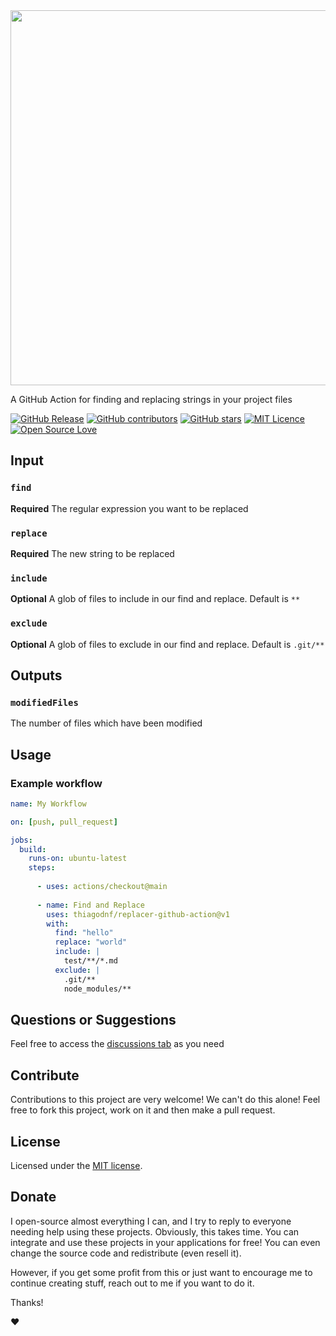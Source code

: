 <img src="https://github.com/thiagodnf/replacer-github-action/assets/114015/a8be14ad-7bfb-4db3-9a41-ecce82500178" width="600"/>

A GitHub Action for finding and replacing strings in your project files

[![GitHub Release](https://img.shields.io/github/release/thiagodnf/replacer-action.svg)](https://github.com/thiagodnf/replacer-action/releases/latest)
[![GitHub contributors](https://img.shields.io/github/contributors/thiagodnf/replacer-action.svg)](https://github.com/thiagodnf/replacer-action/graphs/contributors)
[![GitHub stars](https://img.shields.io/github/stars/thiagodnf/replacer-action.svg)](https://github.com/thiagodnf/replacer-action)
[![MIT Licence](https://badges.frapsoft.com/os/mit/mit.svg?v=103)](https://opensource.org/licenses/mit-license.php)
[![Open Source Love](https://badges.frapsoft.com/os/v1/open-source.svg?v=103)](https://github.com/ellerbrock/open-source-badges/)

## Input

### `find`
**Required** The regular expression you want to be replaced

### `replace`
**Required** The new string to be replaced

### `include`
**Optional** A glob of files to include in our find and replace. Default is `**`

### `exclude`
**Optional** A glob of files to exclude in our find and replace. Default is `.git/**`

## Outputs

### `modifiedFiles`

The number of files which have been modified

## Usage

### Example workflow

```yaml
name: My Workflow

on: [push, pull_request]

jobs:
  build:
    runs-on: ubuntu-latest
    steps:
     
      - uses: actions/checkout@main
     
      - name: Find and Replace
        uses: thiagodnf/replacer-github-action@v1
        with:
          find: "hello"
          replace: "world"
          include: |
            test/**/*.md
          exclude: |
            .git/**
            node_modules/**
```

## Questions or Suggestions

Feel free to access the <a href="../../discussions">discussions tab</a> as you need

## Contribute

Contributions to this project are very welcome! We can't do this alone! Feel free to fork this project, work on it and then make a pull request.

## License

Licensed under the [MIT license](LICENSE).

## Donate

I open-source almost everything I can, and I try to reply to everyone needing help using these projects. Obviously, this takes time. You can integrate and use these projects in your applications for free! You can even change the source code and redistribute (even resell it).

However, if you get some profit from this or just want to encourage me to continue creating stuff, reach out to me if you want to do it.

Thanks!

❤️
